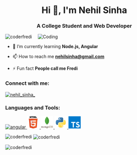 <h1 align="center">Hi 👋, I'm Nehil Sinha</h1>
<h3 align="center">A College Student and Web Developer</h3>
<img align="right" alt="Coding" width="400" src="https://cdn.dribbble.com/users/1162077/screenshots/3848914/programmer.gif">

<p align="left"> <img src="https://komarev.com/ghpvc/?username=coderfredi&label=Profile%20views&color=0e75b6&style=flat" alt="coderfredi" /> </p>

- 🌱 I’m currently learning **Node.js, Angular**

- 📫 How to reach me **nehilsinha@gmail.com**

- ⚡ Fun fact **People call me Fredi**

<h3 align="left">Connect with me:</h3>
<p align="left">
<a href="https://instagram.com/nehil_sinha_" target="blank"><img align="center" src="https://raw.githubusercontent.com/rahuldkjain/github-profile-readme-generator/master/src/images/icons/Social/instagram.svg" alt="nehil_sinha_" height="30" width="40" /></a>
<!-- <a href="https://discord.gg/J6VkMYcT2P" target="blank"><img align="center" src="https://raw.githubusercontent.com/rahuldkjain/github-profile-readme-generator/master/src/images/icons/Social/discord.svg" alt="J6VkMYcT2P" height="30" width="40" /></a> -->
</p>

<h3 align="left">Languages and Tools:</h3>
<p align="left"> <a href="https://angular.io" target="_blank" rel="noreferrer"> <img src="https://angular.io/assets/images/logos/angular/angular.svg" alt="angular" width="40" height="40"/> </a> <a href="https://www.w3.org/html/" target="_blank" rel="noreferrer"> <img src="https://raw.githubusercontent.com/devicons/devicon/master/icons/html5/html5-original-wordmark.svg" alt="html5" width="40" height="40"/> </a> <a href="https://www.mongodb.com/" target="_blank" rel="noreferrer"> <img src="https://raw.githubusercontent.com/devicons/devicon/master/icons/mongodb/mongodb-original-wordmark.svg" alt="mongodb" width="40" height="40"/> </a> <a href="https://www.python.org" target="_blank" rel="noreferrer"> <img src="https://raw.githubusercontent.com/devicons/devicon/master/icons/python/python-original.svg" alt="python" width="40" height="40"/> </a> <a href="https://www.typescriptlang.org/" target="_blank" rel="noreferrer"> <img src="https://raw.githubusercontent.com/devicons/devicon/master/icons/typescript/typescript-original.svg" alt="typescript" width="40" height="40"/> </a> </p>

<p><img align="left" src="https://github-readme-stats.vercel.app/api/top-langs?username=coderfredi&show_icons=true&theme=dark&locale=en&layout=compact" alt="coderfredi" /></p>

<p>&nbsp;<img align="center" src="https://github-readme-stats.vercel.app/api?username=coderfredi&show_icons=true&theme=dark&locale=en" alt="coderfredi" /></p>

<p><img align="center" src="https://github-readme-streak-stats.herokuapp.com/?user=coderfredi&theme=dark" alt="coderfredi" /></p>
